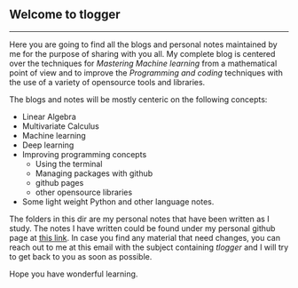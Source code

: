 ## Welcome to tlogger
---
Here you are going to find all the blogs and personal notes maintained by me for the purpose of sharing with you all. My complete blog is centered over the techniques for *Mastering Machine learning* from a mathematical point of view and to improve the *Programming and coding* techniques with the use of a variety of opensource tools and libraries. 

The blogs and notes will be mostly centeric on the following concepts:

- Linear Algebra
- Multivariate Calculus
- Machine learning
- Deep learning
- Improving programming concepts
	- Using the terminal
	- Managing packages with github
	- github pages
	- other opensource libraries
- Some light weight Python and other language notes.

The folders in this dir are my personal notes that have been written as I study. The notes I have written could be found under my personal github page at [this link](https://www.dhyanitushar.ml/tlogger). In case you find any material that need changes, you can reach out to me at this email with the subject containing *tlogger* and I will try to get back to you as soon as possible. 

Hope you have wonderful learning.
